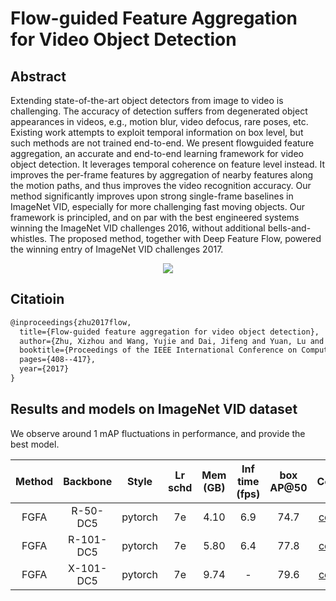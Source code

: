 # Flow-guided Feature Aggregation for Video Object Detection

## Abstract

<!-- [ABSTRACT] -->

Extending state-of-the-art object detectors from image to video is challenging. The accuracy of detection suffers from degenerated object appearances in videos, e.g., motion blur, video defocus, rare poses, etc. Existing work attempts to exploit temporal information on box level, but such methods are not trained end-to-end. We present flowguided feature aggregation, an accurate and end-to-end learning framework for video object detection. It leverages temporal coherence on feature level instead. It improves the per-frame features by aggregation of nearby features along the motion paths, and thus improves the video recognition accuracy. Our method significantly improves upon strong single-frame baselines in ImageNet VID, especially for more challenging fast moving objects. Our framework is principled, and on par with the best engineered systems winning the ImageNet VID challenges 2016, without additional bells-and-whistles. The proposed method, together with Deep Feature Flow, powered the winning entry of ImageNet VID challenges 2017.

<!-- [IMAGE] -->

<div align="center">
  <img src="https://user-images.githubusercontent.com/34888372/142985575-4560a7c1-0402-428f-9094-ffb00d6b1e38.png"/>
</div>

## Citatioin

<!-- [ALGORITHM] -->

```latex
@inproceedings{zhu2017flow,
  title={Flow-guided feature aggregation for video object detection},
  author={Zhu, Xizhou and Wang, Yujie and Dai, Jifeng and Yuan, Lu and Wei, Yichen},
  booktitle={Proceedings of the IEEE International Conference on Computer Vision},
  pages={408--417},
  year={2017}
}
```

## Results and models on ImageNet VID dataset

We observe around 1 mAP fluctuations in performance, and provide the best model.

| Method | Backbone  |  Style  | Lr schd | Mem (GB) | Inf time (fps) | box AP@50 |                        Config                         |                                                                                                                                                                      Download                                                                                                                                                                      |
| :----: | :-------: | :-----: | :-----: | :------: | :------------: | :-------: | :---------------------------------------------------: | :------------------------------------------------------------------------------------------------------------------------------------------------------------------------------------------------------------------------------------------------------------------------------------------------------------------------------------------------: |
|  FGFA  | R-50-DC5  | pytorch |   7e    |   4.10   |      6.9       |   74.7    | [config](fgfa_faster_rcnn_r50_dc5_1x_imagenetvid.py)  |   [model](https://download.openmmlab.com/mmtracking/vid/fgfa/fgfa_faster_rcnn_r50_dc5_1x_imagenetvid/fgfa_faster_rcnn_r50_dc5_1x_imagenetvid_20201228_022657-f42016f3.pth) \| [log](https://download.openmmlab.com/mmtracking/vid/fgfa/fgfa_faster_rcnn_r50_dc5_1x_imagenetvid/fgfa_faster_rcnn_r50_dc5_1x_imagenetvid_20201228_022657.log.json)   |
|  FGFA  | R-101-DC5 | pytorch |   7e    |   5.80   |      6.4       |   77.8    | [config](fgfa_faster_rcnn_r101_dc5_1x_imagenetvid.py) | [model](https://download.openmmlab.com/mmtracking/vid/fgfa/fgfa_faster_rcnn_r101_dc5_1x_imagenetvid/fgfa_faster_rcnn_r101_dc5_1x_imagenetvid_20201219_011831-9c9d8183.pth) \| [log](https://download.openmmlab.com/mmtracking/vid/fgfa/fgfa_faster_rcnn_r101_dc5_1x_imagenetvid/fgfa_faster_rcnn_r101_dc5_1x_imagenetvid_20201219_011831.log.json) |
|  FGFA  | X-101-DC5 | pytorch |   7e    |   9.74   |       -        |   79.6    | [config](fgfa_faster_rcnn_x101_dc5_1x_imagenetvid.py) | [model](https://download.openmmlab.com/mmtracking/vid/fgfa/fgfa_faster_rcnn_x101_dc5_1x_imagenetvid/fgfa_faster_rcnn_x101_dc5_1x_imagenetvid_20210818_223334-8723c594.pth) \| [log](https://download.openmmlab.com/mmtracking/vid/fgfa/fgfa_faster_rcnn_x101_dc5_1x_imagenetvid/fgfa_faster_rcnn_x101_dc5_1x_imagenetvid_20210818_223334.log.json) |
